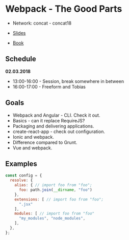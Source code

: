# Webpack - The Good Parts

* Network: concat - concat18

* [Slides](https://presentations.survivejs.com/webpack-the-good-parts/#/1)
* [Book](https://survivejs.com/webpack/)

## Schedule

**02.03.2018**

* 13:00-16:00 - Session, break somewhere in between
* 16:00-17:00 - Freeform and Tobias

## Goals

* Webpack and Angular - CLI. Check it out.
* Basics - can it replace RequireJS?
* Packaging and delivering applications.
* create-react-app - check out configuration.
* Ionic and webpack.
* Difference compared to Grunt.
* Vue and webpack.

## Examples

```javascript
const config = {
  resolve: {
    alias: { // import foo from "foo";
      foo: path.join(__dirname, "foo")
    },
    extensions: [ // import foo from "foo";
      ".jsx"
    ],
    modules: [ // import foo from "foo"
      "my_modules", "node_modules",
    ],
  },
};
```
